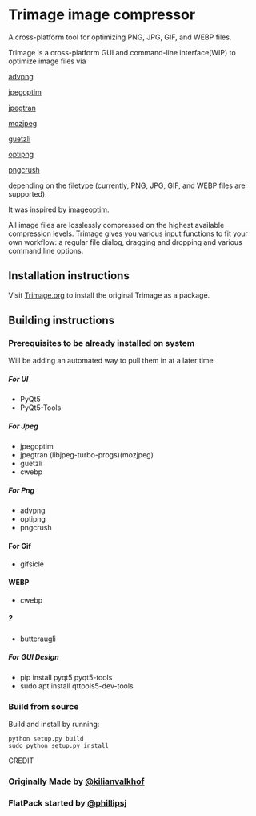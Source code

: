 # Trimage image compressor

A cross-platform tool for optimizing PNG, JPG, GIF, and WEBP files.

Trimage is a cross-platform GUI and command-line interface(WIP) to optimize image files via 

[advpng](http://advancemame.sourceforge.net/comp-readme.html)

[jpegoptim](http://www.kokkonen.net/tjko/projects.html)

[jpegtran](https://www.jpegclub.org/jpegtran/)

[mozjpeg](https://github.com/mozilla/mozjpeg)

[guetzli](https://github.com/google/guetzli)

[optipng](http://optipng.sourceforge.net)

[pngcrush](https://pmt.sourceforge.io/pngcrush) 

depending on the filetype (currently, PNG, JPG, GIF, and WEBP files are supported).

It was inspired by
[imageoptim](http://imageoptim.pornel.net).

All image files are losslessly
compressed on the highest available compression levels. Trimage gives you
various input functions to fit your own workflow: a regular file dialog,
dragging and dropping and various command line options.

## Installation instructions

Visit [Trimage.org](http://trimage.org) to install the original Trimage as a package.

## Building instructions

### Prerequisites to be already installed on system
   Will be adding an automated way to pull them in at a later time

##### For UI
- PyQt5
- PyQt5-Tools

##### For Jpeg 
- jpegoptim
- jpegtran (libjpeg-turbo-progs)(mozjpeg)
- guetzli
- cwebp

##### For Png
- advpng
- optipng
- pngcrush

#### For Gif
- gifsicle

#### WEBP
- cwebp

##### ?
- butteraugli

##### For GUI Design
- pip install pyqt5 pyqt5-tools
- sudo apt install qttools5-dev-tools

### Build from source

Build and install by running:

    python setup.py build
    sudo python setup.py install


CREDIT
### Originally Made by [@kilianvalkhof](https://twitter.com/kilianvalkhof)
### FlatPack started by [@phillipsj](https://github.com/phillipsj)
